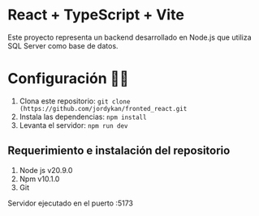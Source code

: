 # React + TypeScript + Vite

Este proyecto representa un backend desarrollado en Node.js que utiliza SQL Server como base de datos. 

# Configuración 👨‍💻
1. Clona este repositorio: `git clone (https://github.com/jordykan/fronted_react.git`
2. Instala las dependencias: `npm install`
5. Levanta el servidor: `npm run dev`


## Requerimiento e instalación del repositorio
1. Node js v20.9.0
2. Npm v10.1.0
3. Git

Servidor ejecutado en el puerto :5173
<br>
